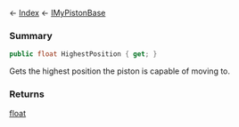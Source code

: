 ← [Index](Api-Index) ← [IMyPistonBase](Sandbox.ModAPI.Ingame.IMyPistonBase)

### Summary

```csharp
public float HighestPosition { get; }
```

Gets the highest position the piston is capable of moving to.

### Returns

[float](System.Single)

